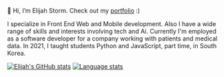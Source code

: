 👋 Hi, I’m Elijah Storm. Check out my [portfolio](https://elijahstorm.github.io/) :)

I specialize in Front End Web and Mobile development. Also I have a wide range of skills and interests involving tech and Ai. Currently I'm employed as a software developer for a company working with patients and medical data. In 2021, I taught students Python and JavaScript, part time, in South Korea.

[![Elijah's GitHub stats](https://github-readme-stats.vercel.app/api?username=elijahstorm&theme=algolia)](https://github.com/anuraghazra/github-readme-stats)
[![Language stats](https://github-readme-stats.vercel.app/api/top-langs/?username=elijahstorm&theme=algolia&hide=html&langs_count=3)](https://github.com/anuraghazra/github-readme-stats)
